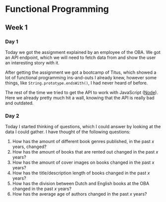 # Functional Programming

## Week 1

### Day 1

Today we got the assignment explained by an employee of the OBA.
We got an API endpoint, which we will need to fetch data from and show the user an interesting story with it.

After getting the assignment we got a bootcamp of Titus, which showed a lot of functional programming ins-and-outs I already knew, however some things, like `String.prototype.endsWith()`, I had never heard of before.

The rest of the time we tried to get the API to work with JavaScript ([Node](https://nodejs.org/en/)). Here we already pretty much hit a wall, knowing that the API is really bad and outdated.

### Day 2

Today I started thinking of questions, which I could answer by looking at the data I could gather.
I have thought of the following questions:

1. How has the amount of different book genres published, in the past _x_ years, changed?
2. How has the amount of books that are rented out changed in the past _x_ years?
3. How has the amount of cover images on books changed in the past _x_ years?
4. How has the title/description length of books changed in the past _x_ years?
5. How has the division between Dutch and English books at the OBA changed in the past _x_ years?
6. How has the average age of authors changed in the past _x_ years?